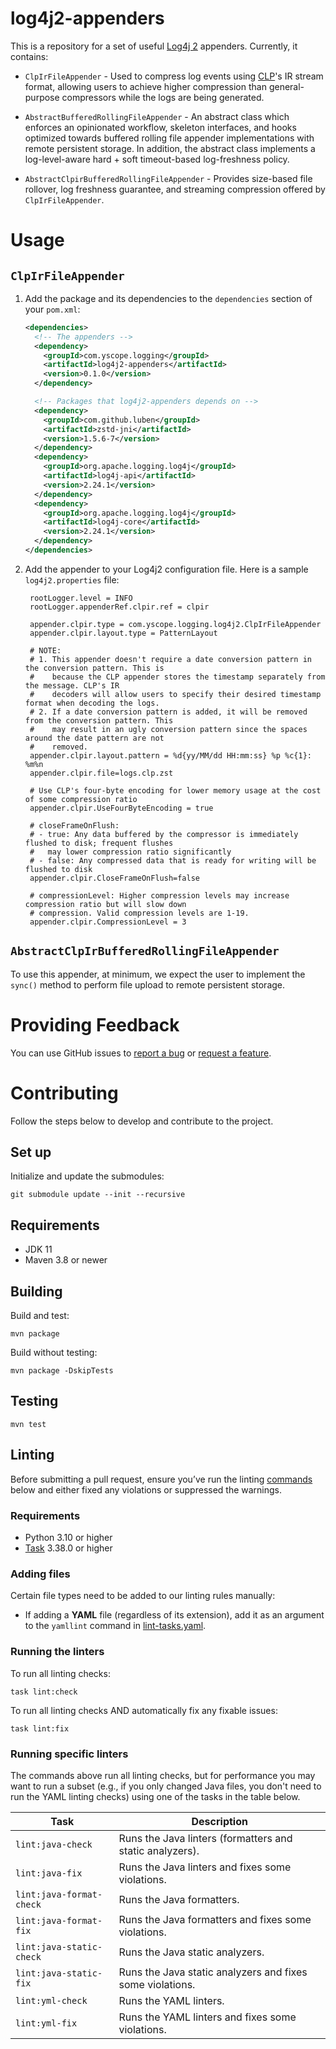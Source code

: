 # log4j2-appenders
This is a repository for a set of useful [Log4j 2][log4j2] appenders. Currently, it contains:

* `ClpIrFileAppender` - Used to compress log events using [CLP](https://github.com/y-scope/clp)'s IR
  stream format, allowing users to achieve higher compression than general-purpose compressors while
  the logs are being generated.

* `AbstractBufferedRollingFileAppender` - An abstract class which enforces an opinionated workflow,
  skeleton interfaces, and hooks optimized towards buffered rolling file appender implementations
  with remote persistent storage. In addition, the abstract class implements a log-level-aware
  hard + soft timeout-based log-freshness policy.

* `AbstractClpirBufferedRollingFileAppender` - Provides size-based file rollover, log freshness
  guarantee, and streaming compression offered by `ClpIrFileAppender`.

# Usage
## `ClpIrFileAppender`
1. Add the package and its dependencies to the `dependencies` section of your `pom.xml`:

   ```xml
   <dependencies>
     <!-- The appenders -->
     <dependency>
       <groupId>com.yscope.logging</groupId>
       <artifactId>log4j2-appenders</artifactId>
       <version>0.1.0</version>
     </dependency>

     <!-- Packages that log4j2-appenders depends on -->
     <dependency>
       <groupId>com.github.luben</groupId>
       <artifactId>zstd-jni</artifactId>
       <version>1.5.6-7</version>
     </dependency>
     <dependency>
       <groupId>org.apache.logging.log4j</groupId>
       <artifactId>log4j-api</artifactId>
       <version>2.24.1</version>
     </dependency>
     <dependency>
       <groupId>org.apache.logging.log4j</groupId>
       <artifactId>log4j-core</artifactId>
       <version>2.24.1</version>
     </dependency>
   </dependencies>
   ```

2. Add the appender to your Log4j2 configuration file. Here is a sample `log4j2.properties` file:

   ```properties
    rootLogger.level = INFO
    rootLogger.appenderRef.clpir.ref = clpir

    appender.clpir.type = com.yscope.logging.log4j2.ClpIrFileAppender
    appender.clpir.layout.type = PatternLayout

    # NOTE:
    # 1. This appender doesn't require a date conversion pattern in the conversion pattern. This is
    #    because the CLP appender stores the timestamp separately from the message. CLP's IR
    #    decoders will allow users to specify their desired timestamp format when decoding the logs.
    # 2. If a date conversion pattern is added, it will be removed from the conversion pattern. This
    #    may result in an ugly conversion pattern since the spaces around the date pattern are not
    #    removed.
    appender.clpir.layout.pattern = %d{yy/MM/dd HH:mm:ss} %p %c{1}: %m%n
    appender.clpir.file=logs.clp.zst

    # Use CLP's four-byte encoding for lower memory usage at the cost of some compression ratio
    appender.clpir.UseFourByteEncoding = true

    # closeFrameOnFlush:
    # - true: Any data buffered by the compressor is immediately flushed to disk; frequent flushes
    #   may lower compression ratio significantly
    # - false: Any compressed data that is ready for writing will be flushed to disk
    appender.clpir.CloseFrameOnFlush=false

    # compressionLevel: Higher compression levels may increase compression ratio but will slow down
    # compression. Valid compression levels are 1-19.
    appender.clpir.CompressionLevel = 3
   ```

## `AbstractClpIrBufferedRollingFileAppender`
To use this appender, at minimum, we expect the user to implement the `sync()` method to perform
file upload to remote persistent storage.

# Providing Feedback
You can use GitHub issues to [report a bug][report-bug] or [request a feature][feature-req].

# Contributing
Follow the steps below to develop and contribute to the project.

## Set up
Initialize and update the submodules:
```shell
git submodule update --init --recursive
```

## Requirements

* JDK 11
* Maven 3.8 or newer

## Building
Build and test:
```shell
mvn package
```

Build without testing:
```shell
mvn package -DskipTests
```

## Testing
```shell
mvn test
```

## Linting
Before submitting a pull request, ensure you’ve run the linting [commands](#running-the-linters)
below and either fixed any violations or suppressed the warnings.

### Requirements
* Python 3.10 or higher
* [Task] 3.38.0 or higher

### Adding files
Certain file types need to be added to our linting rules manually:

* If adding a **YAML** file (regardless of its extension), add it as an argument to the `yamllint`
  command in [lint-tasks.yaml](lint-tasks.yaml).

### Running the linters
To run all linting checks:
```shell
task lint:check
```

To run all linting checks AND automatically fix any fixable issues:
```shell
task lint:fix
```

### Running specific linters
The commands above run all linting checks, but for performance you may want to run a subset (e.g.,
if you only changed Java files, you don't need to run the YAML linting checks) using one of the
tasks in the table below.

| Task                     | Description                                               |
|--------------------------|-----------------------------------------------------------|
| `lint:java-check`        | Runs the Java linters (formatters and static analyzers).  |
| `lint:java-fix`          | Runs the Java linters and fixes some violations.          |
| `lint:java-format-check` | Runs the Java formatters.                                 |
| `lint:java-format-fix`   | Runs the Java formatters and fixes some violations.       |
| `lint:java-static-check` | Runs the Java static analyzers.                           |
| `lint:java-static-fix`   | Runs the Java static analyzers and fixes some violations. |
| `lint:yml-check`         | Runs the YAML linters.                                    |
| `lint:yml-fix`           | Runs the YAML linters and fixes some violations.          |

[feature-req]: https://github.com/y-scope/log4j2-appenders/issues/new?assignees=&labels=enhancement&template=feature-request.yml 
[log4j2]: https://logging.apache.org/log4j/2.x/index.html
[report-bug]: https://github.com/y-scope/log4j2-appenders/issues/new?assignees=&labels=bug&template=bug-report.yml
[Task]: https://taskfile.dev
